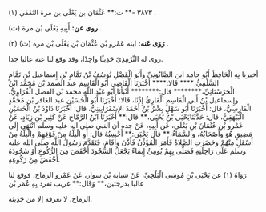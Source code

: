 ٣٨٧٣ -** ت:** عُثْمَان بن يَعْلَى بن مرة الثقفي (١) .

**روى عن:** أَبِيهِ يَعْلَى بْن مرة (ت) .

**رَوَى عَنه:** ابنه عَمْرو بْن عُثْمَان بْن يَعْلَى بْن مرة (ت) (٢) .

روى له التِّرْمِذِيّ حَدِيثًا واحِدًا، وقد وقع لنا عنه عاليا جدا.

أخبرنا بِهِ الْحَافِظُ أَبُو حامد ابن الصَّابُونِيِّ وأَبُو الْفَضْلِ يُوسُفُ بْنُ تَمَّامِ بْنِ إِسماعيل بْنِ تَمَّامٍ السَّلْمِيُّ،**** قَالا:**** أَخْبَرَنَا الْقَاضِي أَبُو الْقَاسِم عبد الصمد بْن مُحَمَّد ابْنُ الْحَرَسْتَانِيِّ،******** قال:******** أَنْبَأَنَا أَبُو عَبْد اللَّهِ محمد بْن الفضل الْفُرَاوِيُّ، وإِسماعيل بْنُ أَبي الْقَاسِمِ الْقَارِئُ إِذْنًا، قَالا: أَخْبَرَنَا أَبُو الْحُسَيْنِ عبد الغافر بْن مُحَمَّدٍ الْفَارِسِيُّ، قال: أَخْبَرَنَا أَبُو سَهْلٍ بِشْرُ بْنُ أَحْمَدَ الإِسْفَرَايِينِيُّ، قال: أَخْبَرَنَا دَاوُدُ بْنُ الْحُسَيْنِ الْبَيْهَقِيُّ، قال: حَدَّثَنَايَحْيَى بْنُ يَحْيَى،** قال:** أَخْبَرَنَا ابْنُ الرَّمَّاحِ عَنْ كَثِيرِ بْنِ زِيَادٍ، عَنْ عَمْرو بْنِ عُثْمَانَ بْنِ يَعْلَى، عَن أَبِيهِ، عَنْ جده أن النبي صلى اله عليه وسلم انْتَهَى إِلَى مَضِيقٍ هُوَ وأَصْحَابُهُ، والسَّمَاءُ،** قال يَحْيَى:** أَحْسِبُهُ قال: أَوِ الْبِلَّةُ مِنْ فَوْقِهِمْ والْبِلَّةُ مِنْ أَسْفَلِ مِنْهُمْ وحَضَرَتِ الصَّلاةُ فَأَمَرَ الْمُؤَذِّنُ فَأَذَّنَ وأَقَامَ، فَتَقَدَّمَ رَسُولُ اللَّهِ صلى الله عليه وسلم عَلَى رَاحِلَتِهِ فَصَلَّى بِهِمْ يُومِئُ إِيمَاءً يَجْعَلُ السُّجُودَ أَخْفَضَ مِنَ الرُّكُوعِ أَوْ سُجُودَهُ أَخْفَضَ مِنْ رُكُوعِهِ.

رَوَاهُ (١) عن يَحْيَى بْنِ مُوسَى الْبَلْخِيِّ، عَنْ شبابة بْن سوار، عَنْ عَمْرو الرماح، فوقع لنا عاليا بدرجتين،** وَقَال:** غريب تفرد بِهِ عُمَر بْن

الرماح، لا نعرفه إلا من حَدِيثه.